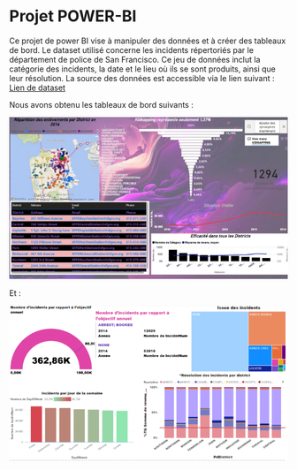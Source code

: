 # Projet POWER-BI

Ce projet de power BI vise à manipuler des données et à créer des tableaux de bord. Le dataset utilisé concerne les incidents répertoriés par le département de police de San Francisco. Ce jeu de données inclut la catégorie des incidents, la date et le lieu où ils se sont produits, ainsi que leur résolution. La source des données est accessible via le lien suivant  : [Lien de dataset](https://data.sfgov.org/Public-Safety/Police-Department-Incident-Reports-Historical-2003/tmnf-yvry/about_data)

Nous avons obtenu les tableaux de bord suivants :

![Dashb1](Dashboard1.png)



Et :


![DDash2](Dashboard2.png)


